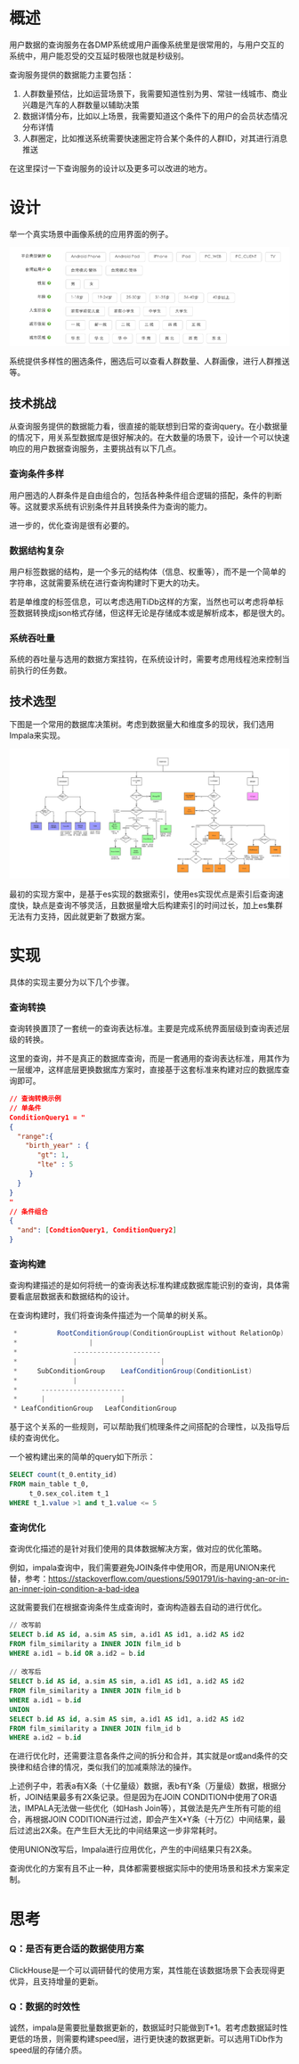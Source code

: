 # 概述

用户数据的查询服务在各DMP系统或用户画像系统里是很常用的，与用户交互的系统中，用户能忍受的交互延时极限也就是秒级别。

查询服务提供的数据能力主要包括：

1. 人群数量预估，比如运营场景下，我需要知道性别为男、常驻一线城市、商业兴趣是汽车的人群数量以辅助决策
2. 数据详情分布，比如以上场景，我需要知道这个条件下的用户的会员状态情况分布详情
3. 人群圈定，比如推送系统需要快速圈定符合某个条件的人群ID，对其进行消息推送

在这里探讨一下查询服务的设计以及更多可以改进的地方。

# 设计

举一个真实场景中画像系统的应用界面的例子。

![query](/img/query-service-1.jpeg)

系统提供多样性的圈选条件，圈选后可以查看人群数量、人群画像，进行人群推送等。

## 技术挑战

从查询服务提供的数据能力看，很直接的能联想到日常的查询query。在小数据量的情况下，用关系型数据库是很好解决的。在大数量的场景下，设计一个可以快速响应的用户数据查询服务，主要挑战有以下几点。

### 查询条件多样

用户圈选的人群条件是自由组合的，包括各种条件组合逻辑的搭配，条件的判断等。这就要求系统有识别条件并且转换条件为查询的能力。

进一步的，优化查询是很有必要的。

### 数据结构复杂

用户标签数据的结构，是一个多元的结构体（信息、权重等），而不是一个简单的字符串，这就需要系统在进行查询构建时下更大的功夫。

若是单维度的标签信息，可以考虑选用TiDb这样的方案，当然也可以考虑将单标签数据转换成json格式存储，但这样无论是存储成本或是解析成本，都是很大的。

### 系统吞吐量

系统的吞吐量与选用的数据方案挂钩，在系统设计时，需要考虑用线程池来控制当前执行的任务数。

## 技术选型

下图是一个常用的数据库决策树。考虑到数据量大和维度多的现状，我们选用Impala来实现。

![decision_tree](/img/decision_tree.png)

最初的实现方案中，是基于es实现的数据索引，使用es实现优点是索引后查询速度快，缺点是查询不够灵活，且数据量增大后构建索引的时间过长，加上es集群无法有力支持，因此就更新了数据方案。

# 实现

具体的实现主要分为以下几个步骤。

### 查询转换

查询转换置顶了一套统一的查询表达标准。主要是完成系统界面层级到查询表述层级的转换。

这里的查询，并不是真正的数据库查询，而是一套通用的查询表达标准，用其作为一层缓冲，这样底层更换数据库方案时，直接基于这套标准来构建对应的数据库查询即可。

```json
// 查询转换示例
// 单条件
ConditionQuery1 = "
{
  "range":{
    "birth_year" : {
       "gt": 1,
       "lte" : 5
     }
  }
}
"
// 条件组合
{
  "and": [CondtionQuery1, ConditionQuery2]
}
```

### 查询构建

查询构建描述的是如何将统一的查询表达标准构建成数据库能识别的查询，具体需要看底层数据表和数据结构的设计。

在查询构建时，我们将查询条件描述为一个简单的树关系。

```java
 *          RootConditionGroup(ConditionGroupList without RelationOp)
 *                  |
 *              ----------------------
 *              |                     |
 *     SubConditionGroup    LeafConditionGroup(ConditionList)
 *              |
 *      ---------------------
 *      |                   |
 * LeafConditionGroup   LeafConditionGroup
```

基于这个关系的一些规则，可以帮助我们梳理条件之间搭配的合理性，以及指导后续的查询优化。

一个被构建出来的简单的query如下所示：

```sql
SELECT count(t_0.entity_id)
FROM main_table t_0,
     t_0.sex_col.item t_1
WHERE t_1.value >1 and t_1.value <= 5
```

### 查询优化

查询优化描述的是针对我们使用的具体数据解决方案，做对应的优化策略。

例如，impala查询中，我们需要避免JOIN条件中使用OR，而是用UNION来代替，参考：https://stackoverflow.com/questions/5901791/is-having-an-or-in-an-inner-join-condition-a-bad-idea

这就需要我们在根据查询条件生成查询时，查询构造器去自动的进行优化。

```sql
// 改写前
SELECT b.id AS id, a.sim AS sim, a.id1 AS id1, a.id2 AS id2
FROM film_similarity a INNER JOIN film_id b
WHERE a.id1 = b.id OR a.id2 = b.id

// 改写后
SELECT b.id AS id, a.sim AS sim, a.id1 AS id1, a.id2 AS id2
FROM film_similarity a INNER JOIN film_id b
WHERE a.id1 = b.id
UNION
SELECT b.id AS id, a.sim AS sim, a.id1 AS id1, a.id2 AS id2
FROM film_similarity a INNER JOIN film_id b
WHERE a.id2 = b.id
```

在进行优化时，还需要注意各条件之间的拆分和合并，其实就是or或and条件的交换律和结合律的情况，类似我们的加减乘除法的操作。

上述例子中，若表a有X条（十亿量级）数据，表b有Y条（万量级）数据，根据分析，JOIN结果最多有2X条记录。但是因为在JOIN CONDITION中使用了OR语法，IMPALA无法做一些优化（如Hash Join等），其做法是先产生所有可能的组合，再根据JOIN CODITION进行过滤，即会产生X*Y条（十万亿）中间结果，最后过滤出2X条。在产生巨大无比的中间结果这一步非常耗时。

使用UNION改写后，Impala进行应用优化，产生的中间结果只有2X条。

查询优化的方案有且不止一种，具体都需要根据实际中的使用场景和技术方案来定制。

# 思考

### Q：是否有更合适的数据使用方案

ClickHouse是一个可以调研替代的使用方案，其性能在该数据场景下会表现得更优异，且支持增量的更新。

### Q：数据的时效性

诚然，impala是需要批量数据更新的，数据延时只能做到T+1。若考虑数据延时性更低的场景，则需要构建speed层，进行更快速的数据更新。可以选用TiDb作为speed层的存储介质。